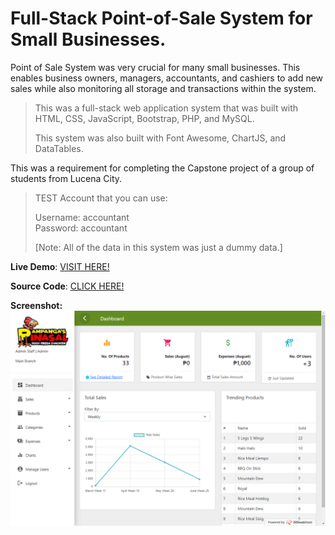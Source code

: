 # Full-Stack Point-of-Sale System for Small Businesses.

Point of Sale System was very crucial for many small businesses. This enables business owners, managers, accountants, and cashiers to add new sales while also monitoring all storage and transactions within the system.

> This was a full-stack web application system that was built with HTML, CSS, JavaScript, Bootstrap, PHP, and MySQL. 
> 
> This system was also built with Font Awesome, ChartJS, and DataTables.

This was a requirement for completing the Capstone project of a group of students from Lucena City. 

> TEST Account that you can use:
> 
> Username: accountant <br />
> Password: accountant
>
>
> [Note: All of the data in this system was just a dummy data.]

**Live Demo**: [VISIT HERE!](https://pampangasinasalpos.000webhostapp.com/)

**Source Code**: [CLICK HERE!](https://github.com/rovicbalingbing/point-of-sale-system.git)

**Screenshot:**
[![Point-of-Sale System Dashboard](assets/images/ss.PNG "Point-of-Sale System Dashboard")](https://pampangasinasalpos.000webhostapp.com/)
